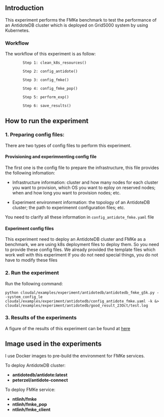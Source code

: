 ## Introduction
This experiment performs the FMKe benchmark to test the performance of an AntidoteDB cluster which is deployed on Grid5000 system by using Kubernetes.

### Workflow
The workflow of this experiment is as follow:
            
            Step 1: clean_k8s_resources()
            
            Step 2: config_antidote()
            
            Step 3: config_fmke()
            
            Step 4: config_fmke_pop()
            
            Step 5: perform_exp()
            
            Step 6: save_results()

## How to run the experiment

### 1. Preparing config files:
There are two types of config files to perform this experiment.


#### Provisioning and experimnenting config file
The first one is the config file to prepare the infrastructure, this file provides the following infomation:

* Infrastructure information: cluster and how many nodes for each cluster you want to provision, which OS you want to eploy on reserved nodes; when and how long you want to provision nodes; etc.

* Experiment environment information: the topology of an AntidoteDB cluster; the path to experimennt configuration files; etc.

You need to clarify all these information in `config_antidote_fmke.yaml` file

#### Experiment config files 

This experiment need to deploy an AntidoteDB cluster and FMKe as a benchmark, we are using k8s deployment files to deploy them. So you need to provide these config files.
We already provided the template files which work well with this experiment
If you do not need special things, you do not have to modify these files

### 2. Run the experiment
Run the following command:

```
python cloudal/examples/experiment/antidotedb/antidotedb_fmke_g5k.py --system_config_le cloudal/examples/experiment/antidotedb/config_antidote_fmke.yaml -k &> cloudal/examples/experiment/antidotedb/good_result_23Oct/test.log
```


### 3. Results of the experiments

A figure of the results of this experiment can be found at [here]()


## Image used in the experiments

I use Docker images to pre-build the environment for FMKe services.

To deploy AntidoteDB cluster:

* **antidotedb/antidote:latest**
* **peterzel/antidote-connect**

To deploy FMKe service:

* **ntlinh/fmke**
* **ntlinh/fmke_pop**
* **ntlinh/fmke_client**